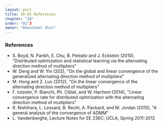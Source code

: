 ```yaml
---
layout: post
title: 20-05 References
chapter: "20"
order: "01"3
owner: "Hooncheol Shin"
---
```


### References

* S. Boyd, N. Parikh, E. Chu, B. Peleato and J. Eckstein (2010), "Distributed optimization and statistical learning via the alternating direction method of multipliers"
* W. Deng and W. Yin (202), "On the global and linear convergence of the generalized alternating direction method of multipliers"
* M. Hong and Z. Luo (2012), "On  the linear convergence of the alternating direction  method of multipliers"
* F. lutzeler, P. Bianchi, Ph. Ciblat, and W. Hachem (2014), "Linear convergence rate for distributed optimization with the alternating direction method of multipliers"
* R. Nishihara, L. Lessard, B.  Recht, A. Packard, and M. Jordan (2015), "A general analysis of the convergence of ADMM"
* L. Vandenberghe, Lecture Notes for EE 236C, UCLA, Spring 2011-2012
